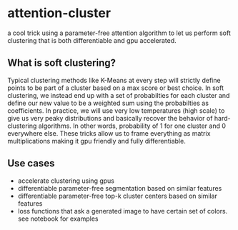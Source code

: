 # attention-cluster

a cool trick using a parameter-free attention algorithm to let us perform soft clustering that is both differentiable and gpu accelerated.


## What is soft clustering?
Typical clustering methods like K-Means at every step will strictly define points to be part of a cluster based on a max score or best choice.
In soft clustering, we instead end up with a set of probabilties for each cluster and define our new value to be a weighted sum using the probabilties as coefficients. In practice, we will use very low temperatures (high scale) to give us very peaky distributions and basically recover the behavior of hard-clustering algorithms. In other words, probability of 1 for one cluster and 0 everywhere else.
These tricks allow us to frame everything as matrix multiplications making it gpu friendly and fully differentiable.

## Use cases
- accelerate clustering using gpus
- differentiable parameter-free segmentation based on similar features
- differentiable parameter-free top-k cluster centers based on similar features
- loss functions that ask a generated image to have certain set of colors.
see notebook for examples
